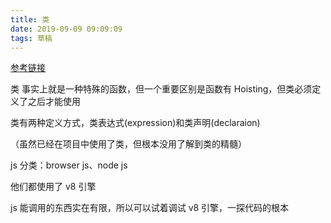 ```yaml
---
title: 类
date: 2019-09-09 09:09:09
tags: 草稿
---
```


[参考链接](https://developer.mozilla.org/en-US/docs/Web/JavaScript/Reference/Classes)

类 事实上就是一种特殊的函数，但一个重要区别是函数有 Hoisting，但类必须定义了之后才能使用

类有两种定义方式，类表达式(expression)和类声明(declaraion)

（虽然已经在项目中使用了类，但根本没用了解到类的精髓）

js 分类：browser js、node js

他们都使用了 v8 引擎

js 能调用的东西实在有限，所以可以试着调试 v8 引擎，一探代码的根本
